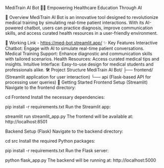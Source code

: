 MediTrain AI Bot 🤖💊
Empowering Healthcare Education Through AI

🌟 Overview
MediTrain AI Bot is an innovative tool designed to revolutionize medical training by simulating real-time patient interactions. With its AI-powered chatbot, users can practice diagnosis, improve communication skills, and access curated health resources in a user-friendly environment.

🙌 Working Link - https://med-bot.streamlit.app/
✨ Key Features
Interactive Chatbot: Engage with AI to simulate real-time patient conversations.
Medical Training Support: Enhance diagnostic and communication skills with tailored scenarios.
Health Resources: Access curated medical tips and insights.
Intuitive Interface: Easy-to-use design for medical students and professionals alike.
🛠️ Project Structure
MediTrain AI Bot/
├── frontend/   (Streamlit application for user interaction)
└──  api   (Flask-based API for processing user queries)
🚀 Getting Started
Frontend Setup (Streamlit)
Navigate to the frontend directory:

cd Frontend
Install the necessary dependencies:

pip install -r requirements.txt
Run the Streamlit app:

streamlit run streamlit_app.py
The frontend will be available at: http://localhost:8501

Backend Setup (Flask)
Navigate to the backend directory:

cd src
Install the required Python packages:

pip install -r requirements.txt
Run the Flask server:

python flask_app.py
The backend will be running at: http://localhost:5000

